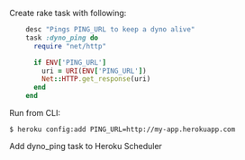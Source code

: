 Create rake task with following:

```ruby
    desc "Pings PING_URL to keep a dyno alive"
    task :dyno_ping do
      require "net/http"

      if ENV['PING_URL']
        uri = URI(ENV['PING_URL'])
        Net::HTTP.get_response(uri)
      end
    end
```

Run from CLI:

```
$ heroku config:add PING_URL=http://my-app.herokuapp.com
```

Add dyno_ping task to Heroku Scheduler
